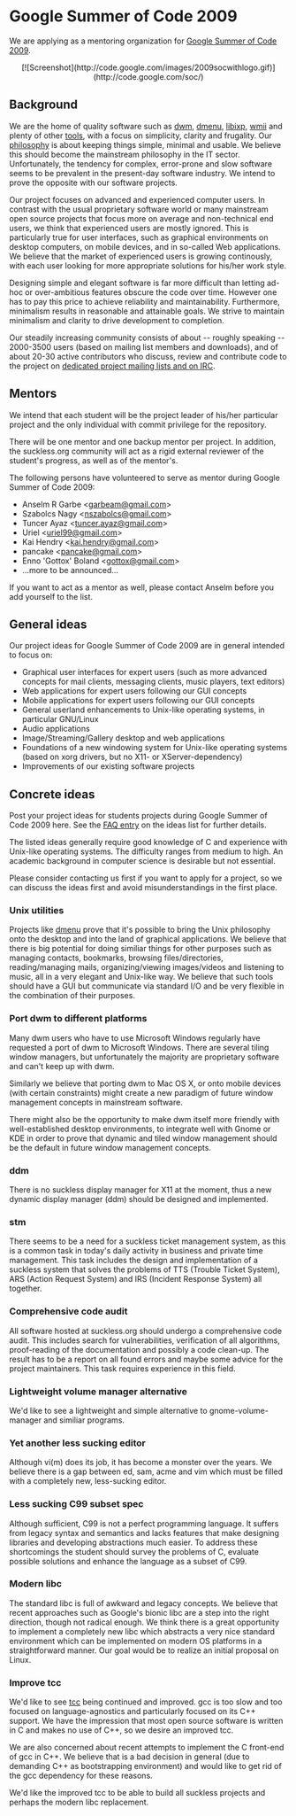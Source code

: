 Google Summer of Code 2009
==========================
We are applying as a mentoring organization for [Google Summer of Code 2009](http://code.google.com/soc/).

<center>[![Screenshot](http://code.google.com/images/2009socwithlogo.gif)](http://code.google.com/soc/)</center>

Background
----------
We are the home of quality software such as [dwm](http://dwm.suckless.org),
[dmenu](http://tools.suckless.org), [libixp](http://libs.suckless.org/libixp),
[wmii](http://wmii.suckless.org) and plenty of other [tools](http://tools.suckless.org), with
a focus on simplicity, clarity and frugality. Our [philosophy](/common/) is
about keeping things simple, minimal and usable. We believe this should become
the mainstream philosophy in the IT sector. Unfortunately, the tendency for
complex, error-prone and slow software seems to be prevalent in the present-day
software industry. We intend to prove the opposite with our software projects.

Our project focuses on advanced and experienced computer users. In contrast
with the usual proprietary software world or many mainstream open source
projects that focus more on average and non-technical end users, we think that
experienced users are mostly ignored. This is particularly true for user
interfaces, such as graphical environments on desktop computers, on mobile
devices, and in so-called Web applications. We believe that the market of
experienced users is growing continously, with each user looking for more
appropriate solutions for his/her work style.

Designing simple and elegant software is far more difficult than letting ad-hoc
or over-ambitious features obscure the code over time. However one has to pay
this price to achieve reliability and maintainability. Furthermore, minimalism
results in reasonable and attainable goals. We strive to maintain minimalism and
clarity to drive development to completion.

Our steadily increasing community consists of about -- roughly speaking --
2000-3500 users (based on mailing list members and downloads), and of
about 20-30 active contributors who discuss, review and contribute code to the
project on [dedicated project mailing lists and on IRC](/common/community).

Mentors
-------
We intend that each student will be the project leader of his/her particular
project and the only individual with commit privilege for the repository.

There will be one mentor and one backup mentor per project. In addition, the
suckless.org community will act as a rigid external reviewer of the
student's progress, as well as of the mentor's.

The following persons have volunteered to serve as mentor during Google
Summer of Code 2009:

* Anselm R Garbe <<garbeam@gmail.com>>
* Szabolcs Nagy <<nszabolcs@gmail.com>>
* Tuncer Ayaz <<tuncer.ayaz@gmail.com>>
* Uriel <<uriel99@gmail.com>>
* Kai Hendry <<kai.hendry@gmail.com>>
* pancake <<pancake@gmail.com>>
* Enno 'Gottox' Boland <<gottox@gmail.com>>
* ...more to be announced...

If you want to act as a mentor as well, please contact Anselm before you
add yourself to the list.

General ideas
-------------
Our project ideas for Google Summer of Code 2009 are in general intended
to focus on:

* Graphical user interfaces for expert users (such as more advanced
  concepts for mail clients, messaging clients, music players, text editors)
* Web applications for expert users following our GUI concepts
* Mobile applications for expert users following our GUI concepts
* General userland enhancements to Unix-like operating systems, in particular
  GNU/Linux
* Audio applications
* Image/Streaming/Gallery desktop and web applications
* Foundations of a new windowing system for Unix-like operating systems
  (based on xorg drivers, but no X11- or XServer-dependency)
* Improvements of our existing software projects

Concrete ideas
--------------
Post your project ideas for students projects during Google Summer of Code
2009 here. See the [FAQ entry][FAQ] on the ideas list for further details.

The listed ideas generally require good knowledge of C and experience with
Unix-like operating systems. The difficulty ranges from medium to high.
An academic background in computer science is desirable but not essential.

Please consider contacting us first if you want to apply for a project, so we
can discuss the ideas first and avoid misunderstandings in the first place.

### Unix utilities

Projects like [dmenu](http://tools.suckless.org/dmenu) prove that it's possible
to bring the Unix philosophy onto the desktop and into the land of graphical
applications. We believe that there is big potential for doing similiar things
for other purposes such as managing contacts, bookmarks, browsing
files/directories, reading/managing mails, organizing/viewing images/videos and
listening to music, all in a very elegant and Unix-like way. We believe that such
tools should have a GUI but communicate via standard I/O and be very flexible in
the combination of their purposes.

### Port dwm to different platforms

Many dwm users who have to use Microsoft Windows regularly have requested a
port of dwm to Microsoft Windows. There are several tiling window managers, but
unfortunately the majority are proprietary software and can't keep up with dwm.

Similarly we believe that porting dwm to Mac OS X, or onto mobile devices (with
certain constraints) might create a new paradigm of future window management
concepts in mainstream software.

There might also be the opportunity to make dwm itself more friendly with
well-established desktop environments, to integrate well with Gnome or KDE in
order to prove that dynamic and tiled window management should be the default
in future window management concepts.

### ddm

There is no suckless display manager for X11 at the moment, thus a new
dynamic display manager (ddm) should be designed and implemented.

### stm

There seems to be a need for a suckless ticket management system, as this
is a common task in today's daily activity in business and private time
management. This task includes the design and implementation of a suckless
system that solves the problems of TTS (Trouble Ticket System), ARS (Action
Request System) and IRS (Incident Response System) all together.

### Comprehensive code audit

All software hosted at suckless.org should undergo a comprehensive
code audit. This includes search for vulnerabilities, verification of
all algorithms, proof-reading of the documentation and possibly a code
clean-up. The result has to be a report on all found errors and maybe some
advice for the project maintainers. This task requires experience in this
field.

### Lightweight volume manager alternative

We'd like to see a lightweight and simple alternative to gnome-volume-manager
and similiar programs.

### Yet another less sucking editor

Although vi(m) does its job, it has become a monster over the years. We
believe there is a gap between ed, sam, acme and vim which must be filled with
a completely new, less-sucking editor.

### Less sucking C99 subset spec

Although sufficient, C99 is not a perfect programming language. It suffers from
legacy syntax and semantics and lacks features that make designing libraries
and developing abstractions much easier. To address these shortcomings the
student should survey the problems of C, evaluate possible solutions and
enhance the language as a subset of C99.

### Modern libc

The standard libc is full of awkward and legacy concepts. We believe that
recent approaches such as Google's bionic libc are a step into the right
direction, though not radical enough. We think there is a great opportunity to
implement a completely new libc which abstracts a very nice standard
environment which can be implemented on modern OS platforms in a straightforward manner. 
Our goal would be to realize an initial proposal on Linux.

### Improve tcc

We'd like to see [tcc](http://bellard.org/tcc/) being continued and improved.  gcc is too slow and too
focused on language-agnostics and particularly focused on its C++ support. We
have the impression that most open source software is written in C and makes no
use of C++, so we desire an improved tcc.

We are also concerned about recent attempts to implement the C front-end of gcc
in C++. We believe that is a bad decision in general (due to demanding C++ as
bootstrapping environment) and would like to get rid of the gcc dependency
for these reasons.

We'd like the improved tcc to be able to build all suckless projects
and perhaps the modern libc replacement.

[FAQ]: http://code.google.com/opensource/gsoc/2009/faqs.html#0_1_ideas_5167658354380897_772
